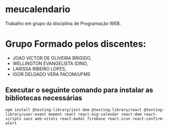 # meucalendario
Trabalho em grupo da disciplina de Programação WEB.

# Grupo Formado pelos discentes:
 - JOAO VICTOR DE OLIVEIRA BRIGIDO,  
 - WELLINGTON EVANGELISTA IDINO,  
 - LARISSA RIBEIRO LOPES,  
 - IGOR DELGADO VERA
FACOM/UFMS

## Executar o seguinte comando para instalar as bibliotecas necessárias
```shell
npm install @testing-library/jest-dom @testing-library/react @testing-library/user-event moment react react-big-calendar react-dom react-scripts sass web-vitals react-modal firebase react-icon react-confirm-alert
```
